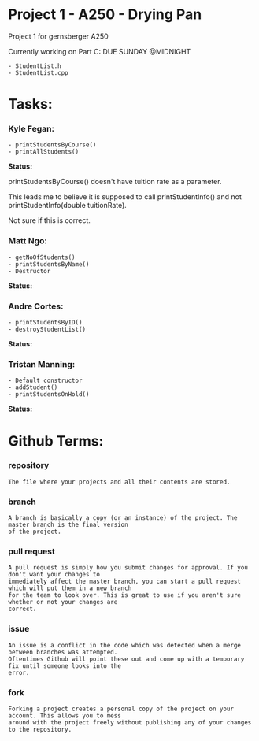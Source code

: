 # Project 1 - A250 - Drying Pan
Project 1 for gernsberger A250 

Currently working on Part C:  DUE SUNDAY @MIDNIGHT
~~~~~~~~~~~~~~~~~~~~~~~~~~~~~~~~~~~~~~~~~~~~
- StudentList.h
- StudentList.cpp
~~~~~~~~~~~~~~~~~~~~~~~~~~~~~~~~~~~~~~~~~~~~


# Tasks:

### Kyle Fegan:
~~~~~~~~~~~~~~~~~~~~~~~~~~~~~~~~~~~~~~~~~~~~
- printStudentsByCourse()
- printAllStudents()
~~~~~~~~~~~~~~~~~~~~~~~~~~~~~~~~~~~~~~~~~~~~
**Status:**

printStudentsByCourse() doesn't have tuition rate as a parameter.

This leads me to believe it is supposed to call printStudentInfo() and
not printStudentInfo(double tuitionRate). 

Not sure if this is correct.

### Matt Ngo:
~~~~~~~~~~~~~~~~~~~~~~~~~~~~~~~~~~~~~~~~~~~~
- getNoOfStudents()
- printStudentsByName()
- Destructor
~~~~~~~~~~~~~~~~~~~~~~~~~~~~~~~~~~~~~~~~~~~~
**Status:**

### Andre Cortes:
~~~~~~~~~~~~~~~~~~~~~~~~~~~~~~~~~~~~~~~~~~~~
- printStudentsByID()
- destroyStudentList()
~~~~~~~~~~~~~~~~~~~~~~~~~~~~~~~~~~~~~~~~~~~~
**Status:**

### Tristan Manning:
~~~~~~~~~~~~~~~~~~~~~~~~~~~~~~~~~~~~~~~~~~~~
- Default constructor
- addStudent()
- printStudentsOnHold()
~~~~~~~~~~~~~~~~~~~~~~~~~~~~~~~~~~~~~~~~~~~~
**Status:**


# Github Terms:

### repository
~~~~~~~~~~~~~~~~~~~~~~~~~~~~~~~~~~~~~~~~~~~~
The file where your projects and all their contents are stored.
~~~~~~~~~~~~~~~~~~~~~~~~~~~~~~~~~~~~~~~~~~~~

### branch
~~~~~~~~~~~~~~~~~~~~~~~~~~~~~~~~~~~~~~~~~~~~
A branch is basically a copy (or an instance) of the project. The master branch is the final version
of the project.
~~~~~~~~~~~~~~~~~~~~~~~~~~~~~~~~~~~~~~~~~~~~

### pull request
~~~~~~~~~~~~~~~~~~~~~~~~~~~~~~~~~~~~~~~~~~~~
A pull request is simply how you submit changes for approval. If you don't want your changes to
immediately affect the master branch, you can start a pull request which will put them in a new branch
for the team to look over. This is great to use if you aren't sure whether or not your changes are
correct.
~~~~~~~~~~~~~~~~~~~~~~~~~~~~~~~~~~~~~~~~~~~~

### issue
~~~~~~~~~~~~~~~~~~~~~~~~~~~~~~~~~~~~~~~~~~~~
An issue is a conflict in the code which was detected when a merge between branches was attempted.
Oftentimes Github will point these out and come up with a temporary fix until someone looks into the
error.
~~~~~~~~~~~~~~~~~~~~~~~~~~~~~~~~~~~~~~~~~~~~

### fork
~~~~~~~~~~~~~~~~~~~~~~~~~~~~~~~~~~~~~~~~~~~~
Forking a project creates a personal copy of the project on your account. This allows you to mess
around with the project freely without publishing any of your changes to the repository.
~~~~~~~~~~~~~~~~~~~~~~~~~~~~~~~~~~~~~~~~~~~~

